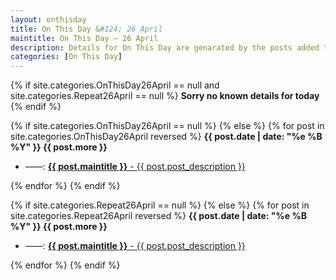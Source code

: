```yaml
---
layout: onthisday
title: On This Day &#124; 26 April
maintitle: On This Day — 26 April
description: Details for On This Day are genarated by the posts added to the website so the content is subject to changes/updates over time.
categories: [On This Day]
---
```


{% if site.categories.OnThisDay26April == null and site.categories.Repeat26April == null %}
<strong>Sorry no known details for today</strong>
{% endif %}

{% if site.categories.OnThisDay26April == null %}
{% else %}
{% for post in site.categories.OnThisDay26April reversed %}
<strong>{{ post.date | date: "%e %B %Y" }} {{ post.more }}</strong>
<ul>
<li> ——: <a href="{{ post.url }}"><strong>{{ post.maintitle }}</strong> - {{ post.post_description }}</a></li>
</ul>
{% endfor %}
{% endif %}

{% if site.categories.Repeat26April == null %}
{% else %}
{% for post in site.categories.Repeat26April reversed %}
<strong>{{ post.date | date: "%e %B %Y" }} {{ post.more }}</strong>
<ul>
<li> ——: <a href="{{ post.url }}"><strong>{{ post.maintitle }}</strong> - {{ post.post_description }}</a></li>
</ul>
{% endfor %}
{% endif %}
